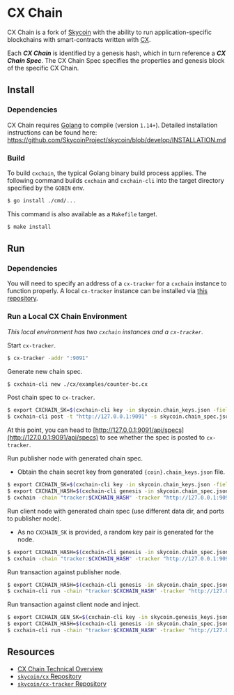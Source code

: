# CX Chain

CX Chain is a fork of [Skycoin](https://github.com/SkycoinProject/skycoin) with the ability to run application-specific blockchains with smart-contracts written with [CX](https://github.com/skycoin/cx).

Each ***CX Chain*** is identified by a genesis hash, which in turn reference a ***CX Chain Spec***. The CX Chain Spec specifies the properties and genesis block of the specific CX Chain.

## Install

### Dependencies

CX Chain requires [Golang](https://golang.org/) to compile (version `1.14+`). Detailed installation instructions can be found here: https://github.com/SkycoinProject/skycoin/blob/develop/INSTALLATION.md

### Build

To build `cxchain`, the typical Golang binary build process applies. The following command builds `cxchain` and `cxchain-cli` into the target directory specified by the `GOBIN` env.

```bash
$ go install ./cmd/...
```

This command is also available as a `Makefile` target.

```bash
$ make install
```

## Run

### Dependencies

You will need to specify an address of a `cx-tracker` for a `cxchain` instance to function properly. A local `cx-tracker` instance can be installed via [this repository](https://github.com/skycoin/cx-tracker).

### Run a Local CX Chain Environment

*This local environment has two `cxchain` instances and a `cx-tracker`.*

Start `cx-tracker`.
```bash
$ cx-tracker -addr ":9091"
```

Generate new chain spec.
```bash
$ cxchain-cli new ./cx/examples/counter-bc.cx
```

Post chain spec to `cx-tracker`.
```bash
$ export CXCHAIN_SK=$(cxchain-cli key -in skycoin.chain_keys.json -field "seckey")
$ cxchain-cli post -t "http://127.0.0.1:9091" -s skycoin.chain_spec.json
```

At this point, you can head to [http://127.0.0.1:9091/api/specs](http://127.0.0.1:9091/api/specs) to see whether the spec is posted to `cx-tracker`.

Run publisher node with generated chain spec.
* Obtain the chain secret key from generated `{coin}.chain_keys.json` file.
```bash
$ export CXCHAIN_SK=$(cxchain-cli key -in skycoin.chain_keys.json -field "seckey")
$ export CXCHAIN_HASH=$(cxchain-cli genesis -in skycoin.chain_spec.json)
$ cxchain -chain "tracker:$CXCHAIN_HASH" -tracker "http://127.0.0.1:9091" -enable-all-api-sets -data-dir ./master_node -port 6001 -web-interface-port 6421
```

Run client node with generated chain spec (use different data dir, and ports to publisher node).
* As no `CXCHAIN_SK` is provided, a random key pair is generated for the node.
```bash
$ export CXCHAIN_HASH=$(cxchain-cli genesis -in skycoin.chain_spec.json)
$ cxchain -chain "tracker:$CXCHAIN_HASH" -tracker "http://127.0.0.1:9091" -client -enable-all-api-sets -data-dir ./client_node -port 6002 -web-interface-port 6422
```

Run transaction against publisher node.
```bash
$ export CXCHAIN_HASH=$(cxchain-cli genesis -in skycoin.chain_spec.json)
$ cxchain-cli run -chain "tracker:$CXCHAIN_HASH" -tracker "http://127.0.0.1:9091" ./cx/examples/counter-tx.cx
```

Run transaction against client node and inject.
```bash
$ export CXCHAIN_GEN_SK=$(cxchain-cli key -in skycoin.genesis_keys.json -field "seckey")
$ export CXCHAIN_HASH=$(cxchain-cli genesis -in skycoin.chain_spec.json)
$ cxchain-cli run -chain "tracker:$CXCHAIN_HASH" -tracker "http://127.0.0.1:9091" -node "http://127.0.0.1:6422" -inject ./cx/examples/counter-tx.cx
```

## Resources

- [CX Chain Technical Overview](./doc/CXCHAIN_OVERVIEW.md)
- [`skycoin/cx` Repository](https://github.com/skycoin/cx)
- [`skycoin/cx-tracker` Repository](https://github.com/skycoin/cx-tracker)
